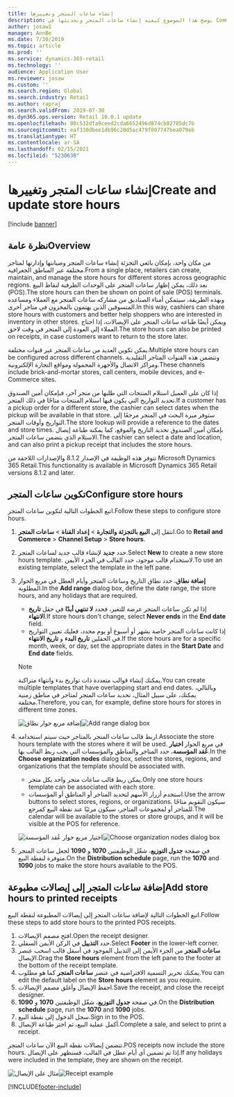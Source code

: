 ```yaml
---
title: إنشاء ساعات المتجر وتغييرها
description: يوضح هذا الموضوع كيفيه إنشاء ساعات المتجر وتحديثها في Commerce Headquarters.
author: josaw1
manager: AnnBe
ms.date: 7/30/2019
ms.topic: article
ms.prod: ''
ms.service: dynamics-365-retail
ms.technology: ''
audience: Application User
ms.reviewer: josaw
ms.custom: ''
ms.search.region: Global
ms.search.industry: Retail
ms.author: rapraj
ms.search.validFrom: 2019-07-30
ms.dyn365.ops.version: Retail 10.0.1 update
ms.openlocfilehash: 00c532dfa9ceed2cda6652496d874cb82785dc7b
ms.sourcegitcommit: eaf330dbee1db96c20d5ac479f007747bea079eb
ms.translationtype: HT
ms.contentlocale: ar-SA
ms.lasthandoff: 02/15/2021
ms.locfileid: "5230630"
---
```

# <a name="create-and-update-store-hours"></a><span data-ttu-id="5921c-103">إنشاء ساعات المتجر وتغييرها</span><span class="sxs-lookup"><span data-stu-id="5921c-103">Create and update store hours</span></span>

[!include [banner](../../includes/banner.md)]

## <a name="overview"></a><span data-ttu-id="5921c-104">نظرة عامة</span><span class="sxs-lookup"><span data-stu-id="5921c-104">Overview</span></span>

<span data-ttu-id="5921c-105">من مكان واحد، بإمكان بائعي التجزئة إنشاء ساعات المتجر وصيانتها وإدارتها لمتاجر مختلفة عبر المناطق الجغرافية.</span><span class="sxs-lookup"><span data-stu-id="5921c-105">From a single place, retailers can create, maintain, and manage the store hours for different stores across geographic regions.</span></span> <span data-ttu-id="5921c-106">بعد ذلك، يمكن إظهار ساعات المتجر على الوحدات الطرفية لنقاط البيع (POS).</span><span class="sxs-lookup"><span data-stu-id="5921c-106">The store hours can then be shown on point of sale (POS) terminals.</span></span> <span data-ttu-id="5921c-107">وبهذه الطريقة، سيتمكن أمناء الصناديق من مشاركه ساعات المتجر مع العملاء ومساعده المتسوقين الذين يهتمون بالمخزون في متاجر أخرى.</span><span class="sxs-lookup"><span data-stu-id="5921c-107">In this way, cashiers can share store hours with customers and better help shoppers who are interested in inventory in other stores.</span></span> <span data-ttu-id="5921c-108">ويمكن أيضًا طباعه ساعات المتجر على الإيصالات، إذا احتاج العملاء إلى العودة إلى المتجر في وقت لاحق.</span><span class="sxs-lookup"><span data-stu-id="5921c-108">The store hours can also be printed on receipts, in case customers want to return to the store later.</span></span>

<span data-ttu-id="5921c-109">يمكن تكوين العديد من ساعات المتجر عبر قنوات مختلفة.</span><span class="sxs-lookup"><span data-stu-id="5921c-109">Multiple store hours can be configured across different channels.</span></span> <span data-ttu-id="5921c-110">وتتضمن هذه القنوات المتاجر التقليدية ومراكز الاتصال والأجهزة المحمولة ومواقع التجارة الإلكترونية.</span><span class="sxs-lookup"><span data-stu-id="5921c-110">These channels include brick-and-mortar stores, call centers, mobile devices, and e-Commerce sites.</span></span>

<span data-ttu-id="5921c-111">إذا كان على العميل استلام المنتجات التي طلبها من متجر آخر، فبإمكان أمين الصندوق تحديد التواريخ التي يكون فيها استلام المنتجات متاحًا في ذلك المتجر.</span><span class="sxs-lookup"><span data-stu-id="5921c-111">If a customer has a pickup order for a different store, the cashier can select dates when the pickup will be available in that store.</span></span> <span data-ttu-id="5921c-112">ستوفر ميزة البحث في المتجر مرجعًا إلى التواريخ وأوقات المتجر.</span><span class="sxs-lookup"><span data-stu-id="5921c-112">The store lookup will provide a reference to the dates and store times.</span></span> <span data-ttu-id="5921c-113">بإمكان أمين الصندوق تحديد التاريخ والموقع، كما يمكنه طباعة إيصال الاستلام الذي يتضمن ساعات المتجر.</span><span class="sxs-lookup"><span data-stu-id="5921c-113">The cashier can select a date and location, and can also print a pickup receipt that includes the store hours.</span></span>

<span data-ttu-id="5921c-114">تتوفر هذه الوظيفة في الإصدار 8.1.2 والإصدارات اللاحقة من Microsoft Dynamics 365 Retail.</span><span class="sxs-lookup"><span data-stu-id="5921c-114">This functionality is available in Microsoft Dynamics 365 Retail versions 8.1.2 and later.</span></span>

## <a name="configure-store-hours"></a><span data-ttu-id="5921c-115">تكوين ساعات المتجر</span><span class="sxs-lookup"><span data-stu-id="5921c-115">Configure store hours</span></span>

<span data-ttu-id="5921c-116">اتبع الخطوات التالية لتكوين ساعات المتجر.</span><span class="sxs-lookup"><span data-stu-id="5921c-116">Follow these steps to configure store hours.</span></span>

1. <span data-ttu-id="5921c-117">انتقل إلى **البيع بالتجزئة والتجارة** \> **إعداد القناة** \> **ساعات المتجر**.</span><span class="sxs-lookup"><span data-stu-id="5921c-117">Go to **Retail and Commerce** \> **Channel Setup** \> **Store hours**.</span></span>
2. <span data-ttu-id="5921c-118">حدد **جديد** لإنشاء قالب جديد لساعات المتجر.</span><span class="sxs-lookup"><span data-stu-id="5921c-118">Select **New** to create a new store hours template.</span></span> <span data-ttu-id="5921c-119">لاستخدام قالب موجود، حدد القالب في الجزء الأيمن.</span><span class="sxs-lookup"><span data-stu-id="5921c-119">To use an existing template, select the template in the left pane.</span></span>
3. <span data-ttu-id="5921c-120">في مربع الحوار‏‎ **إضافة نطاق**، حدد نطاق التاريخ وساعات المتجر وأيام العطل المطلوبة.</span><span class="sxs-lookup"><span data-stu-id="5921c-120">In the **Add range** dialog box, define the date range, the store hours, and any holidays that are required.</span></span>

    - <span data-ttu-id="5921c-121">إذا لم تكن ساعات المتجر عرضة للتغير، فحدد **لا تنتهي أبدًا** في حقل **تاريخ الانتهاء**.</span><span class="sxs-lookup"><span data-stu-id="5921c-121">If store hours don't change, select **Never ends** in the **End date** field.</span></span>
    - <span data-ttu-id="5921c-122">إذا كانت ساعات المتجر خاصة بشهر أو أسبوع أو يوم محدد، فعليك تعيين التواريخ في الحقلين **تاريخ البدء** و **تاريخ الانتهاء**.</span><span class="sxs-lookup"><span data-stu-id="5921c-122">If the store hours are for a specific month, week, or day, set the appropriate dates in the **Start Date** and **End date** fields.</span></span>

    > [!NOTE]
    > <span data-ttu-id="5921c-123">يمكنك إنشاء قوالب متعددة ذات تواريخ بدء وانتهاء متراكبة.</span><span class="sxs-lookup"><span data-stu-id="5921c-123">You can create multiple templates that have overlapping start and end dates.</span></span> <span data-ttu-id="5921c-124">وبالتالي، يمكنك، على سبيل المثال، تحديد ساعات المتجر لمتاجر في مناطق زمنية مختلفة.</span><span class="sxs-lookup"><span data-stu-id="5921c-124">Therefore, you can, for example, define store hours for stores in different time zones.</span></span>

    <span data-ttu-id="5921c-125">![إضافة مربع حوار نطاق](../dev-itpro/media/Storehours1.png "إضافة مربع حوار نطاق")</span><span class="sxs-lookup"><span data-stu-id="5921c-125">![Add range dialog box](../dev-itpro/media/Storehours1.png "Add range dialog box")</span></span>

4. <span data-ttu-id="5921c-126">اربط قالب ساعات المتجر بالمتاجر حيث سيتم استخدامه.</span><span class="sxs-lookup"><span data-stu-id="5921c-126">Associate the store hours template with the stores where it will be used.</span></span> <span data-ttu-id="5921c-127">في مربع الحوار **اختيار عُقد المؤسسة‬**، حدد المتاجر والمناطق والمؤسسات التي يجب ربط القالب بها.</span><span class="sxs-lookup"><span data-stu-id="5921c-127">In the **Choose organization nodes** dialog box, select the stores, regions, and organizations that the template should be associated with.</span></span>

    - <span data-ttu-id="5921c-128">يمكن ربط قالب ساعات متجر واحد بكل متجر.</span><span class="sxs-lookup"><span data-stu-id="5921c-128">Only one store hours template can be associated with each store.</span></span>
    - <span data-ttu-id="5921c-129">استخدم أزرار الأسهم لتحديد المتاجر أو المناطق أو المؤسسات.</span><span class="sxs-lookup"><span data-stu-id="5921c-129">Use the arrow buttons to select stores, regions, or organizations.</span></span> <span data-ttu-id="5921c-130">سيكون التقويم متاحًا للمتاجر أو لمجموعات المتاجر، سيكون مرئيًا عند نقطة البيع كمرجع.</span><span class="sxs-lookup"><span data-stu-id="5921c-130">The calendar will be available to the stores or store groups, and it will be visible at the POS for reference.</span></span>

    <span data-ttu-id="5921c-131">![اختيار مربع حوار عُقد المؤسسة](../dev-itpro/media/Storehours2.png "اختيار مربع حوار عُقد المؤسسة")</span><span class="sxs-lookup"><span data-stu-id="5921c-131">![Choose organization nodes dialog box](../dev-itpro/media/Storehours2.png "Choose organization nodes dialog box")</span></span>

5. <span data-ttu-id="5921c-132">في صفحة **جدول التوزيع‬**، شغّل الوظيفتين **1070** و **1090** لجعل ساعات المتجر متوفرة لنقطة البيع.</span><span class="sxs-lookup"><span data-stu-id="5921c-132">On the **Distribution schedule** page, run the **1070** and **1090** jobs to make the store hours available to the POS.</span></span>

## <a name="add-store-hours-to-printed-receipts"></a><span data-ttu-id="5921c-133">إضافة ساعات المتجر إلى إيصالات مطبوعة</span><span class="sxs-lookup"><span data-stu-id="5921c-133">Add store hours to printed receipts</span></span>

<span data-ttu-id="5921c-134">اتبع الخطوات التالية لإضافة ساعات المتجر إلى إيصالات المطبوعة لنقطة البيع.</span><span class="sxs-lookup"><span data-stu-id="5921c-134">Follow these steps to add store hours to the printed POS receipts.</span></span>

1. <span data-ttu-id="5921c-135">افتح مصمم الإيصالات.</span><span class="sxs-lookup"><span data-stu-id="5921c-135">Open the receipt designer.</span></span>
2. <span data-ttu-id="5921c-136">حدد **التذييل** في الركن الأيمن السفلي.</span><span class="sxs-lookup"><span data-stu-id="5921c-136">Select **Footer** in the lower-left corner.</span></span>
3. <span data-ttu-id="5921c-137">اسحب عنصر‏‎ **ساعات المتجر** من الجزء الأيمن إلى التذييل الموجود في أسفل قالب الإيصال.</span><span class="sxs-lookup"><span data-stu-id="5921c-137">Drag the **Store hours** element from the left pane to the footer at the bottom of the receipt template.</span></span>
4. <span data-ttu-id="5921c-138">يمكنك تحرير التسمية الافتراضية في عنصر **ساعات المتجر** كما هو مطلوب.</span><span class="sxs-lookup"><span data-stu-id="5921c-138">You can edit the default label on the **Store hours** element as you require.</span></span>
5. <span data-ttu-id="5921c-139">احفظ الإيصال وأغلق مصمم الإيصالات.</span><span class="sxs-lookup"><span data-stu-id="5921c-139">Save the receipt, and close the receipt designer.</span></span>
6. <span data-ttu-id="5921c-140">في صفحة **جدول التوزيع**، شغّل الوظيفتين **1070** و **1090**.</span><span class="sxs-lookup"><span data-stu-id="5921c-140">On the **Distribution schedule** page, run the **1070** and **1090** jobs.</span></span>
7. <span data-ttu-id="5921c-141">سجل الدخول إلى نقطة البيع.</span><span class="sxs-lookup"><span data-stu-id="5921c-141">Sign in to the POS.</span></span>
8. <span data-ttu-id="5921c-142">أكمل عملية البيع، ثم اختر طباعة الإيصال.</span><span class="sxs-lookup"><span data-stu-id="5921c-142">Complete a sale, and select to print a receipt.</span></span>

<span data-ttu-id="5921c-143">تتضمن إيصالات نقطة البيع الآن ساعات المتجر.</span><span class="sxs-lookup"><span data-stu-id="5921c-143">POS receipts now include the store hours.</span></span> <span data-ttu-id="5921c-144">إذا تم تضمين أي أيام عطل في القالب، فستظهر على الإيصال.</span><span class="sxs-lookup"><span data-stu-id="5921c-144">If any holidays were included in the template, they are shown on the receipt.</span></span>

<span data-ttu-id="5921c-145">![مثال على الإيصال](../dev-itpro/media/Storehours3.png "مثال على الإيصال")</span><span class="sxs-lookup"><span data-stu-id="5921c-145">![Receipt example](../dev-itpro/media/Storehours3.png "Receipt example")</span></span>


[!INCLUDE[footer-include](../../includes/footer-banner.md)]